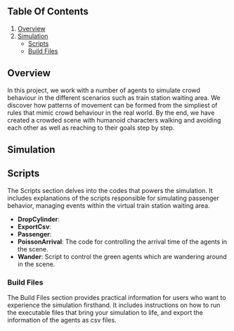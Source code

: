 ## Table Of Contents 
1. [Overview](#overview)
2. [Simulation](#simulation)
   - [Scripts](#scripts)
   - [Build Files](#build-files)

## Overview
In this project, we work with a number of agents to simulate crowd behaviour in the different scenarios such as train station waiting area. We discover how patterns of movement can be formed from the simpliest of rules that mimic crowd behaviour in the real world. By the end, we have created a crowded scene with humanoid characters walking and avoiding each other as well as reaching to their goals step by step.

## Simulation


## Scripts
The Scripts section delves into the codes that powers the simulation. It includes explanations of the scripts responsible for simulating passenger behavior, managing events within the virtual train station waiting area.
* **DropCylinder**:  
*	**ExportCsv**: 
*	**Passenger**:  
*	**PoissonArrival**: The code for controlling the arrival time of the agents in the scene.
*	**Wander**: Script to control the green agents which are wandering around in the scene. 

### Build Files
The Build Files section provides practical information for users who want to experience the simulation firsthand. It includes instructions on how to run the executable files that bring your simulation to life, and export the information of the agents as csv files. 

